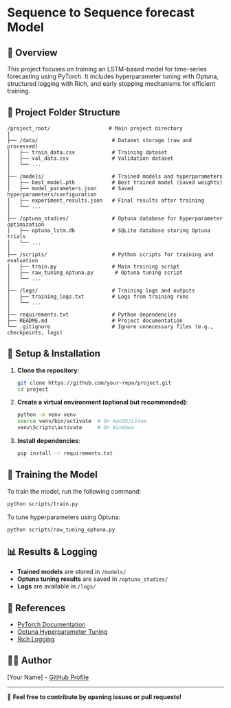 # Sequence to Sequence forecast Model 

## 📌 Overview
This project focuses on training an LSTM-based model for time-series forecasting using PyTorch. It includes hyperparameter tuning with Optuna, structured logging with Rich, and early stopping mechanisms for efficient training.

## 📂 Project Folder Structure

```
/project_root/                   # Main project directory
│
├── /data/                        # Dataset storage (raw and processed)
│   ├── train_data.csv            # Training dataset
│   ├── val_data.csv              # Validation dataset
│   └── ...
│
├── /models/                      # Trained models and hyperparameters
│   ├── best_model.pth            # Best trained model (saved weights)
│   ├── model_parameters.json     # Saved hyperparameters/configuration
│   ├── experiment_results.json   # Final results after training
│   └── ...
│
├── /optuna_studies/              # Optuna database for hyperparameter optimization
│   ├── optuna_lstm.db            # SQLite database storing Optuna trials
│   └── ...
│
├── /scripts/                     # Python scripts for training and evaluation
│   ├── train.py                  # Main training script
│   ├── raw_tuning_optuna.py       # Optuna tuning script
│   └── ...
│
├── /logs/                        # Training logs and outputs
│   ├── training_logs.txt         # Logs from training runs
│   └── ...
│
├── requirements.txt              # Python dependencies
├── README.md                     # Project documentation
└── .gitignore                    # Ignore unnecessary files (e.g., checkpoints, logs)
```

## 🚀 Setup & Installation

1. **Clone the repository**:
   ```sh
   git clone https://github.com/your-repo/project.git
   cd project
   ```
2. **Create a virtual environment (optional but recommended)**:
   ```sh
   python -m venv venv
   source venv/bin/activate  # On macOS/Linux
   venv\Scripts\activate     # On Windows
   ```
3. **Install dependencies**:
   ```sh
   pip install -r requirements.txt
   ```

## 🔧 Training the Model
To train the model, run the following command:
```sh
python scripts/train.py
```

To tune hyperparameters using Optuna:
```sh
python scripts/raw_tuning_optuna.py
```

## 📊 Results & Logging
- **Trained models** are stored in `/models/`
- **Optuna tuning results** are saved in `/optuna_studies/`
- **Logs** are available in `/logs/`

## 📖 References
- [PyTorch Documentation](https://pytorch.org/docs/stable/index.html)
- [Optuna Hyperparameter Tuning](https://optuna.org/)
- [Rich Logging](https://rich.readthedocs.io/en/stable/logging.html)

## 👨‍💻 Author
[Your Name] - [GitHub Profile](https://github.com/your-profile)

---
📌 **Feel free to contribute by opening issues or pull requests!**

